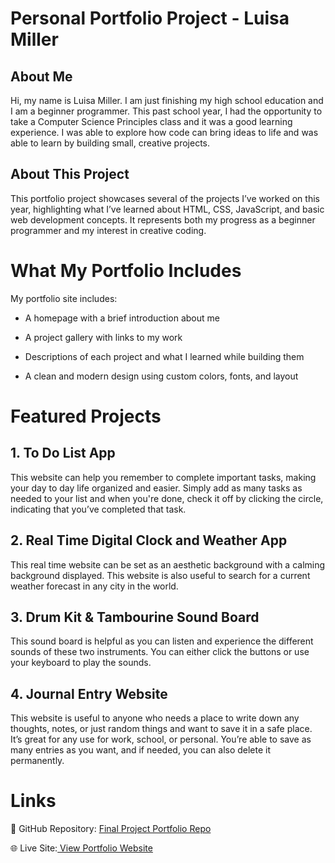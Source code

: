 # Personal Portfolio Project - Luisa Miller

## About Me
Hi, my name is Luisa Miller. I am just finishing my high school education and I am a beginner programmer. 
This past school year, I had the opportunity to take a Computer Science Principles class and it was a good learning experience. 
I was able to explore how code can bring ideas to life and was able to learn by building small, creative projects.

## About This Project
This portfolio project showcases several of the projects I’ve worked on this year, highlighting what I’ve learned about HTML, CSS, JavaScript, and basic web development concepts. It represents both my progress as a beginner programmer and my interest in creative coding.

# What My Portfolio Includes
My portfolio site includes:

- A homepage with a brief introduction about me

- A project gallery with links to my work

- Descriptions of each project and what I learned while building them

- A clean and modern design using custom colors, fonts, and layout

# Featured Projects
## 1. To Do List App
This website can help you remember to complete important tasks, making your day to day life organized and easier. Simply add as many tasks as needed to your list and when you're done, check it off by clicking the circle, indicating that you’ve completed that task.

## 2. Real Time Digital Clock and Weather App
This real time website can be set as an aesthetic background with a calming background displayed. This website is also useful to search for a current weather forecast in any city in the world.

## 3. Drum Kit & Tambourine Sound Board
This sound board is helpful as you can listen and experience the different sounds of these two instruments. You can either click the buttons or use your keyboard to play the sounds.

## 4. Journal Entry Website
This website is useful to anyone who needs a place to write down any thoughts, notes, or just random things and want to save it in a safe place. It’s great for any use for work, school, or personal. You’re able to save as many entries as you want, and if needed, you can also delete it permanently.

# Links
🔗 GitHub Repository: [Final Project Portfolio Repo](https://github.com/miller-luisa/Final-Project-Portfolio/tree/main)

🌐 Live Site:[ View Portfolio Website](https://miller-luisa.github.io/Final-Project-Portfolio/)



